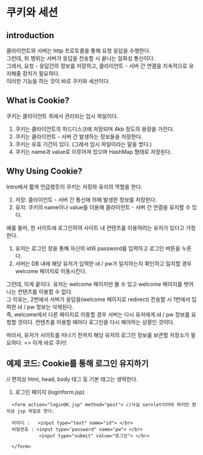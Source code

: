 쿠키와 세션
==============
## introduction
클라이언트와 서버는 http 프로토콜을 통해 요청 응답을 수행한다.  
그런데, 위 행위는 서버가 응답을 전송할 시 끝나는 일회성 통신이다.  
그래서, 요청 - 응답간의 정보를 저장하고, 클라이언트 - 서버 간 연결을 지속적으로 유지해줄 장치가 필요하다.  
이러한 기능을 하는 것이 바로 쿠키와 세션이다.  

## What is Cookie?  
쿠키는 클라이언트 측에서 관리되는 임시 파일이다.  
1. 쿠키는 클라이언트의 하드디스크에 저장되며 4kb 정도의 용량을 가진다.
2. 쿠키는 클라이언트 - 서버 간 발생하는 정보들을 저장한다.
3. 쿠키는 유효 기간이 있다. (그래서 임시 파일이라는 말을 썼다.)
4. 쿠키는 name과 value로 이루어져 있으며 HashMap 형태로 저장된다.

## Why Using Cookie?  
Intro에서 짧게 언급했듯이 쿠키는 저장와 유지의 역할을 한다.  
1. 저장: 클라이언트 - 서버 간 통신에 의해 발생한 정보를 저장한다.
2. 유지: 쿠키의 name이나 value를 이용해 클라이언트 - 서버 간 연결을 유지할 수 있다.

예를 들어, 한 사이트에 로그인하여 사이트 내 컨텐츠를 이용하려는 유저가 있다고 가정한다.  
1. 유저는 로그인 창을 통해 자신의 id와 password를 입력하고 로그인 버튼을 누른다.
2. 서버는 DB 내에 해당 유저가 입력한 id / pw가 일치하는지 확인하고 일치할 경우 welcome 페이지로 이동시킨다.

그런데, 이게 끝이다. 유저는 welcome 페이지만 볼 수 있고 welcome 페이지를 벗어나는 컨텐츠를 이용할 수 없다.  
그 이유는, 2번에서 서버가 응답을(welcome 페이지로 redirect) 전송할 시 1번에서 입력한 id / pw 정보는 삭제된다.  
즉, welcome에서 다른 페이지로 이동할 경우 서버는 다시 유저에게 id / pw 정보를 요청할 것이다. 컨텐츠를 이용할 때마다 로그인을 다시 해야하는 상황인 것이다.

따라서, 유저가 사이트를 떠나기 전까지 해당 유저의 로그인 정보를 보관할 저장소가 필요하다. => 이게 바로 쿠키!

## 예제 코드: Cookie를 통해 로그인 유지하기
// 편의상 html, head, body 태그 등 기본 태그는 생략한다.
1. 로그인 페이지 (loginform.jsp)
```
  <form action="loginOK.jsp" method="post"> //사실 servlet이어야 하지만 편의상 jsp 파일로 한다.
  
  아이디 :   <input type="text" name="id"> </br>
  비밀번호 : <input type="password" name="pw"> </br>
            <input type="submit" value="로그인"> </br>
            
  </form>
```
